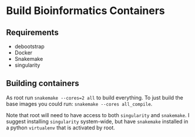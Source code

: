 # Build Bioinformatics Containers

## Requirements

* debootstrap
* Docker
* Snakemake
* singularity

## Building containers

As root run `snakemake --cores=2 all` to build everything. To just build the base images you could run: `snakemake --cores all_compile`.

Note that root will need to have access to both `singularity` and `snakemake`. I suggest installing `singularity` system-wide, but have `snakemake` installed in a python `virtualenv` that is activated by root.